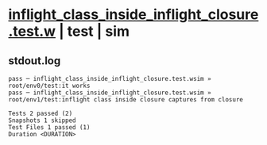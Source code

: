 # [inflight_class_inside_inflight_closure.test.w](../../../../../tests/valid/inflight_class_inside_inflight_closure.test.w) | test | sim

## stdout.log
```log
pass ─ inflight_class_inside_inflight_closure.test.wsim » root/env0/test:it works                                           
pass ─ inflight_class_inside_inflight_closure.test.wsim » root/env1/test:inflight class inside closure captures from closure

Tests 2 passed (2)
Snapshots 1 skipped
Test Files 1 passed (1)
Duration <DURATION>
```

